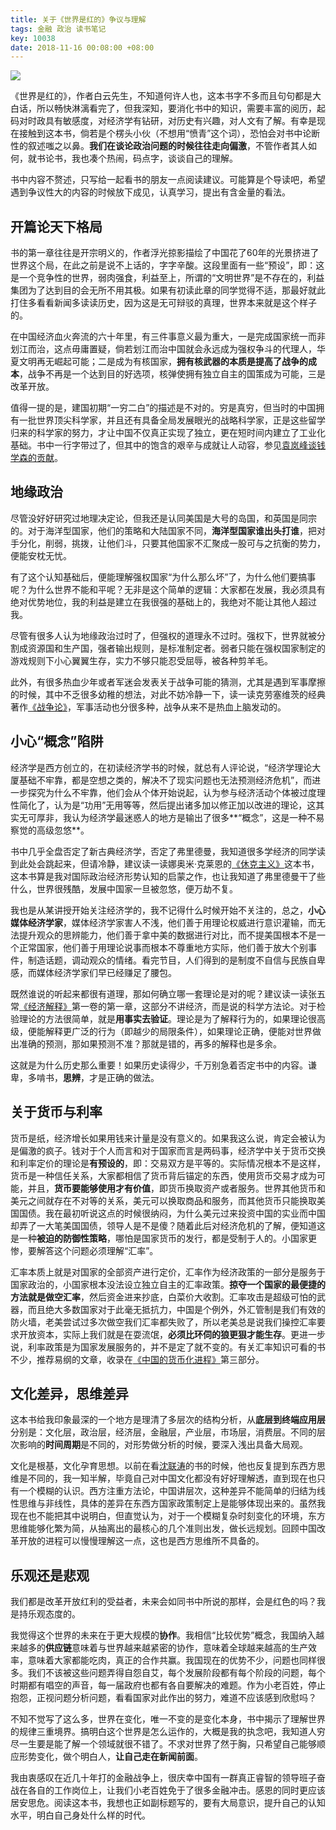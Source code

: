 ```yaml
---
title: 关于《世界是红的》争议与理解
tags: 金融 政治 读书笔记
key: 10038
date: 2018-11-16 00:08:00 +08:00
---
```


![](http://k162.space/post_img/18-11-16/about-the-world-is-red.jpg)

《世界是红的》，作者白云先生，不知道何许人也，这本书字不多而且句句都是大白话，所以畅快淋漓看完了，但我深知，要消化书中的知识，需要丰富的阅历，起码对时政具有敏感度，对经济学有钻研，对历史有兴趣，对人文有了解。有幸是现在接触到这本书，倘若是个楞头小伙（不想用“愤青”这个词），恐怕会对书中论断性的叙述嗤之以鼻。**我们在谈论政治问题的时候往往走向偏激**，不管作者其人如何，就书论书，我也凑个热闹，码点字，谈谈自己的理解。

书中内容不赘述，只写给一起看书的朋友一点阅读建议。可能算是个导读吧，希望遇到争议性大的内容的时候放下成见，认真学习，提出有含金量的看法。

<!--more-->

## 开篇论天下格局

书的第一章往往是开宗明义的，作者浮光掠影描绘了中国花了60年的光景挤进了世界这个局，在此之前是说不上话的，字字辛酸。这段里面有一些“预设”，即：这是一个竞争性的世界，弱肉强食，利益至上，所谓的“文明世界”是不存在的，利益集团为了达到目的会无所不用其极。如果有初读此章的同学觉得不适，那最好就此打住多看看新闻多读读历史，因为这是无可辩驳的真理，世界本来就是这个样子的。

在中国经济血火奔流的六十年里，有三件事意义最为重大，一是完成国家统一而非划江而治，这点毋庸置疑，倘若划江而治中国就会永远成为强权争斗的代理人，华夏文明再无崛起可能；二是成为有核国家，**拥有核武器的本质是提高了战争的成本**，战争不再是一个达到目的好选项，核弹使拥有独立自主的国策成为可能，三是改革开放。

值得一提的是，建国初期“一穷二白”的描述是不对的。穷是真穷，但当时的中国拥有一批世界顶尖科学家，并且还有具备全局发展眼光的战略科学家，正是这些留学归来的科学家的努力，才让中国不仅真正实现了独立，更在短时间内建立了工业化基础。书中一行字带过了，但其中的饱含的艰辛与成就让人动容，参见[袁岚峰谈钱学森的贡献](https://zhuanlan.zhihu.com/p/35136050)。

## 地缘政治

尽管没好好研究过地理决定论，但我还是认同美国是大号的岛国，和英国是同宗的。对于海洋型国家，他们的策略和大陆国家不同，**海洋型国家谁出头打谁**，把对手分化，削弱，挑拨，让他们斗，只要其他国家不汇聚成一股可与之抗衡的势力，便能安枕无忧。

有了这个认知基础后，便能理解强权国家“为什么那么坏”了，为什么他们要搞事呢？为什么世界不能和平呢？无非是这个简单的逻辑：大家都在发展，我必须具有绝对优势地位，我的利益是建立在我很强的基础上的，我绝对不能让其他人超过我。

尽管有很多人认为地缘政治过时了，但强权的道理永不过时。强权下，世界就被分割成资源国和生产国，强者输出规则，是标准制定者。弱者只能在强权国家制定的游戏规则下小心翼翼生存，实力不够只能忍受屈辱，被各种剪羊毛。

此外，有很多热血少年或者军迷会发表关于战争可能的猜测，尤其是遇到军事摩擦的时候，其中不乏很多幼稚的想法，对此不妨冷静一下，读一读克劳塞维茨的经典著作[《战争论》](https://book.douban.com/subject/1009105/)，军事活动也分很多种，战争从来不是热血上脑发动的。

## 小心“概念”陷阱

经济学是西方创立的，在初读经济学书的时候，就总有人评论说，“经济学理论大厦基础不牢靠，都是空想之类的，解决不了现实问题也无法预测经济危机”，而进一步探究为什么不牢靠，他们会从个体开始说起，认为参与经济活动个体被过度理性简化了，认为是“功用”无用等等，然后提出诸多加以修正加以改进的理论，这其实无可厚非，我认为经济学最迷惑人的地方是输出了很多**“概念”，这是一种不易察觉的高级忽悠**。

书中几乎全盘否定了新古典经济学，否定了弗里德曼，我知道很多学经济的同学读到此处会跳起来，但请冷静，建议读一读娜奥米·克莱恩的[《休克主义》](https://book.douban.com/subject/4218691/)这本书，这本书算是我对国际政治经济形势认知的启蒙之作，也让我知道了弗里德曼干了些什么，世界很残酷，发展中国家一旦被忽悠，便万劫不复。

我也是从某讲授开始关注经济学的，我不记得什么时候开始不关注的，总之，**小心媒体经济学家**，媒体经济学家害人不浅，他们善于用理论权威进行意识灌输，而无法提升观众的思辨能力，他们善于拿中美的数据进行对比，而不提美国根本不是一个正常国家，他们善于用理论说事而根本不尊重地方实际，他们善于放大个别事件，制造话题，调动观众的情绪。看完节目，人们得到的是制度不自信与民族自卑感，而媒体经济学家们早已经赚足了腰包。

既然谁说的听起来都很有道理，那如何确立哪一套理论是对的呢？建议读一读张五常[《经济解释》](https://book.douban.com/subject/26636765/)第一卷的第一章，这部分不讲经济，而是说的科学方法论。对于检验理论的方法很简单，就是**用事实去验证**。理论是为了解释行为的，如果理论很高级，便能解释更广泛的行为（即越少的局限条件），如果理论正确，便能对世界做出准确的预测，那如果预测不准？那就是错的，再多的解释也是多余。

这就是为什么历史那么重要！如果历史读得少，千万别急着否定书中的内容。谦卑，多啃书，**思辨**，才是正确的做法。

## 关于货币与利率

货币是纸，经济增长如果用钱来计量是没有意义的。如果我这么说，肯定会被认为是偏激的疯子。钱对于个人而言和对于国家而言是两码事，经济学中关于货币交换和利率定价的理论是**有预设的**，即：交易双方是平等的。实际情况根本不是这样，货币是一种信任关系，大家都相信了货币背后锚定的东西，使用货币交易才成为可能，并且，**货币要能够使用才有价值**，即货币换取资产或者服务。世界其他货币和美元之间就存在不对等的关系，美元可以换取商品和服务，而其他货币只能换取美国国债。我在最初听说这点的时候很纳闷，为什么美元过来投资中国的实业而中国却弄了一大笔美国国债，领导人是不是傻？随着此后对经济危机的了解，便知道这是一种**被迫的防御性策略**，哪怕是国家货币的发行，都是受制于人的。小国家更惨，要解答这个问题必须理解“汇率”。

汇率本质上就是对国家的全部资产进行定价，汇率作为经济政策的一部分是服务于国家政治的，小国家根本没法设立独立自主的汇率政策。**掠夺一个国家的最便捷的方法就是做空汇率**，然后资金进来抄底，白菜价大收割。汇率攻击是超级可怕的武器，而且绝大多数国家对于此毫无抵抗力，中国是个例外，外汇管制是我们有效的防火墙，老美尝试过多次做空我们汇率都失败了，所以老美总是说我们操控汇率要求开放资本，实际上我们就是在耍流氓，**必须比环伺的狼更狠才能生存**。更进一步说，利率政策是为国家发展服务的，并不是定了就不变的。有关汇率知识可看的书不少，推荐易纲的文章，收录在[《中国的货币化进程》](https://book.douban.com/subject/1030497/)第三部分。

## 文化差异，思维差异

这本书给我印象最深的一个地方是理清了多层次的结构分析，从**底层到终端应用层**分别是：文化层，政治层，经济层，金融层，产业层，市场层，消费层。不同的层次影响的**时间周期**是不同的，对形势做分析的时候，要深入浅出具备大局观。

文化是根基，文化孕育思想。以前在看[沈联涛](https://book.douban.com/tag/%E6%B2%88%E8%81%94%E6%B6%9B)的书的时候，他也反复提到东西方思维是不同的，我一知半解，毕竟自己对中国文化都没有好好理解透，直到现在也只有一个模糊的认识。西方注重方法论，中国讲层次，这种差异不能简单的归结为线性思维与非线性，具体的差异在东西方国家政策制定上是能够体现出来的。虽然我现在也不能把其中说明白，但直觉认为，对于一个模糊复杂时刻变化的环境，东方思维能够化繁为简，从抽离出的最核心的几个准则出发，做长远规划。回顾中国改革开放的进程可以慢慢理解这一点，这也是西方思维所不具备的。

## 乐观还是悲观

我们都是改革开放红利的受益者，未来会如同书中所说的那样，会是红色的吗？我是持乐观态度的。

我觉得这个世界的未来在于更大规模的**协作**。我相信“比较优势”概念，我国纳入越来越多的**供应链**意味着与世界越来越紧密的协作，意味着全球越来越高的生产效率，意味着大家都能吃肉，真正的合作共赢。我国现在的优势不少，问题也同样很多。我们不该被这些问题弄得自怨自艾，每个发展阶段都有每个阶段的问题，每个时期都有唱空的声音，每一届政府也都有各自要解决的难题。作为小老百姓，停止抱怨，正视问题分析问题，看看国家对此作出的努力，难道不应该感到欣慰吗？

不知不觉写了这么多，世界在变化，唯一不变的是变化本身，书中揭示了理解世界的规律三重境界。搞明白这个世界是怎么运作的，大概是我的执念吧，我知道人穷尽一生要是能了解一个领域就很不错了。不求对世界了然于胸，只希望自己能够顺应形势变化，做个明白人，**让自己走在新闻前面**。

我由衷感叹在近几十年打的金融战争上，很庆幸中国有一群真正睿智的领导班子奋战在各自的工作岗位上，让我们小老百姓免于了很多金融冲击。感恩的同时更应该居安思危。阅读这本书，我想也正如副标题写的，要有大局意识，提升自己的认知水平，明白自己身处什么样的时代。
